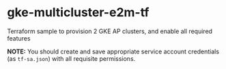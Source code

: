 # gke-multicluster-e2m-tf
Terraform sample to provision 2 GKE AP clusters, and enable all required features

**NOTE:** You should create and save appropriate service account credentials (as `tf-sa.json`) with all requisite permissions.


